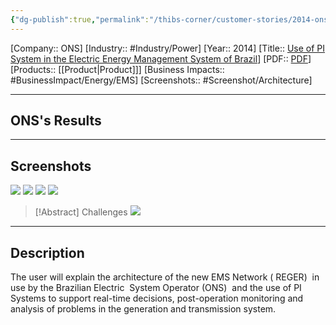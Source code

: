 ```yaml
---
{"dg-publish":true,"permalink":"/thibs-corner/customer-stories/2014-ons-use-of-pi-system-in-the-electric-energy-management-system-of-brazil/","noteIcon":""}
---
```


[Company:: ONS]
[Industry:: #Industry/Power]
[Year:: 2014]
[Title:: [Use of PI System in the Electric Energy Management System of Brazil](https://resources.osisoft.com/presentations/use-of-pi-system-in-the-electric-energy-management-system-of-brazil/)]
[PDF:: [PDF](https://cdn.osisoft.com/corp/en/media/presentations/2014/UsersConference2014/PDF/UC2014_Chemtech_Reis_UseofPIintheElectricEnergyManagementSysteminBrazil.pdf)]
[Products:: [[Product\|Product]]]
[Business Impacts:: #BusinessImpact/Energy/EMS]
[Screenshots:: #Screenshot/Architecture] 

---
## ONS's Results

---
## Screenshots
![](https://i.imgur.com/kfSFuZs.png)
![](https://i.imgur.com/vJQZcmY.png)
![](https://i.imgur.com/Z7q0kPa.png)
![](https://i.imgur.com/WrhptE2.png)

> [!Abstract] Challenges
> ![](https://i.imgur.com/qzyRTJ9.png)



---
## Description
The user will explain the architecture of the new EMS Network ( REGER)  in use by the Brazilian Electric  System Operator (ONS)  and the use of PI Systems to support real-time decisions, post-operation monitoring and analysis of problems in the generation and transmission system.